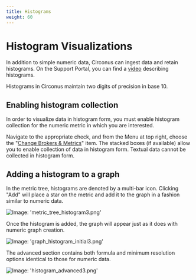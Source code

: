 ```yaml
---
title: Histograms
weight: 60
---
```


# Histogram Visualizations

In addition to simple numeric data, Circonus can ingest data and retain histograms. On the Support Portal, you can find a [video](https://support.circonus.com/solution/articles/6000044550-video-all-about-histograms) describing histograms.

Histograms in Circonus maintain two digits of precision in base 10. 

## Enabling histogram collection

In order to visualize data in histogram form, you must enable histogram collection for the numeric metric in which you are interested.

Navigate to the appropriate check, and from the Menu at top right, choose the "[Change Brokers & Metrics](/circonus/checks/edit/#changing-metric-collection)" item. The stacked boxes (if available) allow you to enable collection of data in histogram form. Textual data cannot be collected in histogram form.

## Adding a histogram to a graph

In the metric tree, histograms are denoted by a multi-bar icon.  Clicking "Add" will place a star on the metric and add it to the graph in a fashion similar to numeric data.

![Image: 'metric_tree_histogram3.png'](/images/circonus/metric_tree_histogram3.png)

Once the histogram is added, the graph will appear just as it does with numeric graph creation.

![Image: 'graph_histogram_initial3.png'](/images/circonus/graph_histogram_initial3.png)

The advanced section contains both formula and minimum resolution options identical to those for numeric data.

![Image: 'histogram_advanced3.png'](/images/circonus/histogram_advanced3.png)

